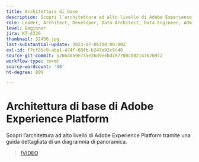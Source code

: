 ```yaml
---
title: Architettura di base
description: Scopri l’architettura ad alto livello di Adobe Experience Platform tramite una guida dettagliata di un diagramma di panoramica.
role: Leader, Architect, Developer, Data Architect, Data Engineer, Admin, User
level: Beginner
jira: KT-4336
thumbnail: 32456.jpg
last-substantial-update: 2023-07-06T00:00:00Z
exl-id: f7cf85c9-aba1-474f-88fb-b247a92c9c48
source-git-commit: 52064059e735e26d9eebd787708c082147626972
workflow-type: tm+mt
source-wordcount: '40'
ht-degree: 80%

---
```


# Architettura di base di Adobe Experience Platform

Scopri l’architettura ad alto livello di Adobe Experience Platform tramite una guida dettagliata di un diagramma di panoramica.

>[!VIDEO](https://video.tv.adobe.com/v/32456?quality=12&learn=on)



